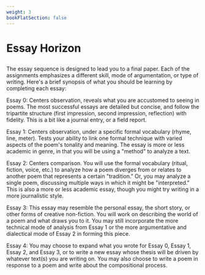 ```yaml
---
weight: 3
bookFlatSection: false
---
```


# Essay Horizon

<p style="margin-left:0; margin-top:2em;">
The essay sequence is designed to lead you to a final paper. Each of the assignments emphasizes a different skill, mode of argumentation, or type of writing. Here's a brief synopsis of what you should be learning by completing each essay:

Essay 0: Centers observation, reveals what you are accustomed to seeing in poems. The most successful essays are detailed but concise, and follow the tripartite structure (first impression, second impression, reflection) with fidelity. This is a bit like a journal entry, or a field report.

Essay 1: Centers observation, under a specific formal vocabulary (rhyme, line, meter). Tests your ability to link one formal technique with varied aspects of the poem's tonality and meaning. The essay is more or less academic in genre, in that you will be using a "method" to analyze a text.

Essay 2: Centers comparison. You will use the formal vocabulary (ritual, fiction, voice, etc.) to analyze how a poem diverges from or relates to another poem that represents a certain "tradition." Or, you may analyze a single poem, discussing multiple ways in which it might be "interpreted." This is also a more or less academic essay, though you might try writing in a more journalistic style.

Essay 3: This essay may resemble the personal essay, the short story, or other forms of creative non-fiction. You will work on describing the world of a poem and what draws you to it. You may still incorporate the more technical mode of analysis from Essay 1 or the more argumentative and dialectical mode of Essay 2 in forming this piece.

Essay 4: You may choose to expand what you wrote for Essay 0, Essay 1, Essay 2, and Essay 3, or to write a new essay whose thesis will be driven by whatever text(s) you are writing on. You may also choose to write a poem in response to a poem and write about the compositional process.